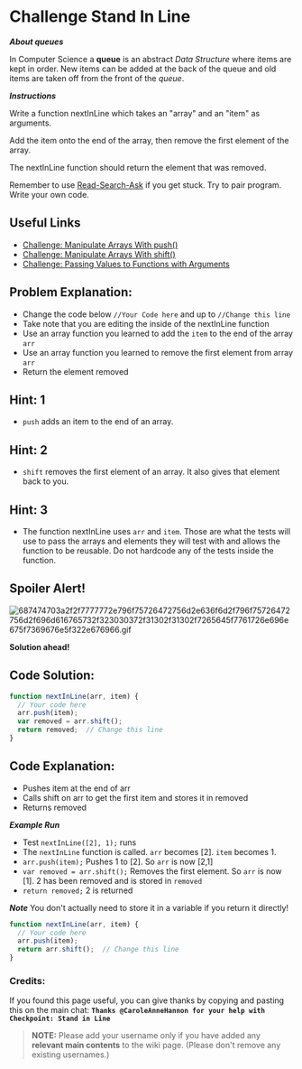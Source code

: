 # Challenge Stand In Line

**_About queues_**

In Computer Science a **queue** is an abstract _Data Structure_ where items are kept in order. New items can be added at the back of the queue and old items are taken off from the front of the _queue_.

**_Instructions_**

Write a function nextInLine which takes an "array" and an "item" as arguments.

Add the item onto the end of the array, then remove the first element of the array.

The nextInLine function should return the element that was removed.

Remember to use [Read-Search-Ask](FreeCodeCamp-Get-Help) if you get stuck. Try to pair program. Write your own code.

## Useful Links

- [Challenge: Manipulate Arrays With push()](http://www.freecodecamp.com/challenges/manipulate-arrays-with-push)
- [Challenge: Manipulate Arrays With shift()](http://www.freecodecamp.com/challenges/manipulate-arrays-with-shift)
- [Challenge: Passing Values to Functions with Arguments](http://www.freecodecamp.com/challenges/passing-values-to-functions-with-arguments)

## Problem Explanation:

- Change the code below `//Your Code here` and up to `//Change this line`
- Take note that you are editing the inside of the nextInLine function
- Use an array function you learned to add the `item` to the end of the array `arr`
- Use an array function you learned to remove the first element from array `arr`
- Return the element removed

## Hint: 1

- `push` adds an item to the end of an array.

## Hint: 2

- `shift` removes the first element of an array. It also gives that element back to you.

## Hint: 3

- The function nextInLine uses `arr` and `item`. Those are what the tests will use to pass the arrays and elements they will test with and allows the function to be reusable. Do not hardcode any of the tests inside the function.

## Spoiler Alert!

![687474703a2f2f7777772e796f75726472756d2e636f6d2f796f75726472756d2f696d616765732f323030372f31302f31302f7265645f7761726e696e675f7369676e5f322e676966.gif](https://files.gitter.im/FreeCodeCamp/Wiki/nlOm/thumb/687474703a2f2f7777772e796f75726472756d2e636f6d2f796f75726472756d2f696d616765732f323030372f31302f31302f7265645f7761726e696e675f7369676e5f322e676966.gif)

**Solution ahead!**

## Code Solution:

```javascript
function nextInLine(arr, item) {
  // Your code here
  arr.push(item);
  var removed = arr.shift();
  return removed;  // Change this line
}
```

## Code Explanation:

- Pushes item at the end of arr
- Calls shift on arr to get the first item and stores it in removed
- Returns removed

**_Example Run_**

- Test `nextInLine([2], 1);` runs
- The `nextInLine` function is called. `arr` becomes [2]. `item` becomes 1.
- `arr.push(item);` Pushes 1 to [2]. So `arr` is now [2,1]
- `var removed = arr.shift();` Removes the first element. So `arr` is now [1]. 2 has been removed and is stored in `removed`
- `return removed;` 2 is returned

**_Note_** You don't actually need to store it in a variable if you return it directly!

```javascript
function nextInLine(arr, item) {
  // Your code here
  arr.push(item);
  return arr.shift();  // Change this line
}
```

### Credits:

If you found this page useful, you can give thanks by copying and pasting this on the main chat: **`Thanks @CaroleAnneHannon for your help with Checkpoint: Stand in Line`**

> **NOTE:** Please add your username only if you have added any **relevant main contents** to the wiki page. (Please don't remove any existing usernames.)

